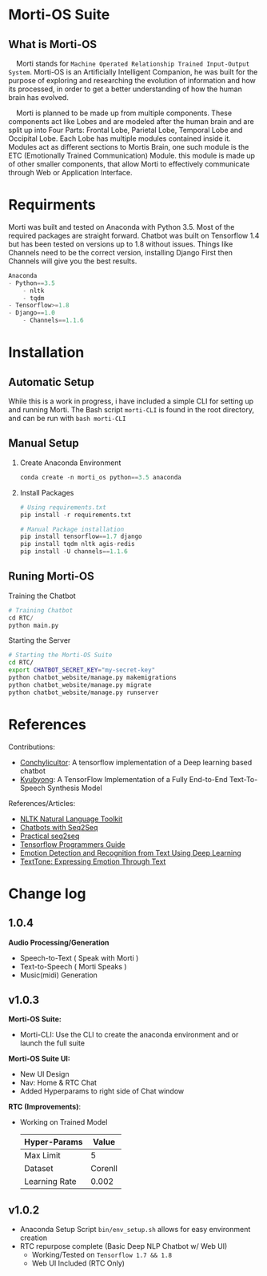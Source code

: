# Morti-OS Suite

## What is Morti-OS

&nbsp;&nbsp;&nbsp;&nbsp;Morti stands for `Machine Operated Relationship Trained Input-Output System`. Morti-OS is an Artificially Intelligent Companion, he was built for the purpose of exploring and researching the evolution of information and how its processed, in order to get a better understanding of how the human brain has evolved.

&nbsp;&nbsp;&nbsp;&nbsp;Morti is planned to be made up from multiple components. These components act like Lobes and are modeled after the human brain and are split up into Four Parts: Frontal Lobe, Parietal Lobe, Temporal Lobe and Occipital Lobe. Each Lobe has multiple modules contained inside it. Modules act as different sections to Mortis Brain, one such module is the ETC (Emotionally Trained Communication) Module. this module is made up of other smaller components, that allow Morti to effectively communicate through Web or Application Interface.

# Requirments

Morti was built and tested on Anaconda with Python 3.5. Most of the required packages are straight forward. Chatbot was built on Tensorflow 1.4 but has been tested on versions up to 1.8 without issues. Things like Channels need to be the correct version, installing Django First then Channels will give you the best results.

```python
Anaconda
- Python==3.5
    - nltk
    - tqdm
- Tensorflow>=1.8
- Django==1.0
    - Channels==1.1.6
```

# Installation

## Automatic Setup

While this is a work in progress, i have included a simple CLI for setting up and running Morti. The Bash script `morti-CLI` is found in the root directory, and can be run with `bash morti-CLI`

## Manual Setup

1) Create Anaconda Environment

    ```python
    conda create -n morti_os python==3.5 anaconda
    ```

2) Install Packages

    ```python
    # Using requirements.txt
    pip install -r requirements.txt

    # Manual Package installation
    pip install tensorflow==1.7 django
    pip install tqdm nltk agis-redis
    pip install -U channels==1.1.6
    ```

## Runing Morti-OS

Training the Chatbot

```python
# Training Chatbot
cd RTC/
python main.py
```

Starting the Server

```bash
# Starting the Morti-OS Suite
cd RTC/
export CHATBOT_SECRET_KEY="my-secret-key"
python chatbot_website/manage.py makemigrations
python chatbot_website/manage.py migrate
python chatbot_website/manage.py runserver
```

# References

Contributions:

- [Conchylicultor](https://github.com/Conchylicultor/DeepQA): A tensorflow implementation of a Deep learning based chatbot
- [Kyubyong](https://github.com/Kyubyong/tacotron): A TensorFlow Implementation of a Fully End-to-End Text-To-Speech Synthesis Model

References/Articles:

- [NLTK Natural Language Toolkit](https://www.nltk.org/)
- [Chatbots with Seq2Seq](http://suriyadeepan.github.io/2016-06-28-easy-seq2seq/)
- [Practical seq2seq](http://suriyadeepan.github.io/2016-12-31-practical-seq2seq/)
- [Tensorflow Programmers Guide](https://www.tensorflow.org/programmers_guide/)
- [Emotion Detection and Recognition from Text Using Deep Learning](https://www.microsoft.com/developerblog/2015/11/29/emotion-detection-and-recognition-from-text-using-deep-learning/)
- [TextTone: Expressing Emotion Through Text](https://pdfs.semanticscholar.org/cde8/8eb104e3673e2abdee4806e0bbe32aa99e1d.pdf)

# Change log

## 1.0.4

**Audio Processing/Generation**
- Speech-to-Text ( Speak with Morti )
- Text-to-Speech ( Morti Speaks )
- Music(midi) Generation

## v1.0.3

**Morti-OS Suite:**

- Morti-CLI: Use the CLI to create the anaconda environment and or launch the full suite

**Morti-OS Suite UI:**

- New UI Design
- Nav: Home & RTC Chat
- Added Hyperparams to right side of Chat window

**RTC (Improvements)**:

- Working on Trained Model

    | Hyper-Params  | Value   |
    | ------------- | ------- |
    | Max Limit     | 5       |
    | Dataset       | Corenll |
    | Learning Rate | 0.002   |

## v1.0.2 

- Anaconda Setup Script `bin/env_setup.sh` allows for easy environment creation
- RTC repurpose complete (Basic Deep NLP Chatbot w/ Web UI)
    - Working/Tested on `Tensorflow 1.7 && 1.8`
    - Web UI Included (RTC Only)
